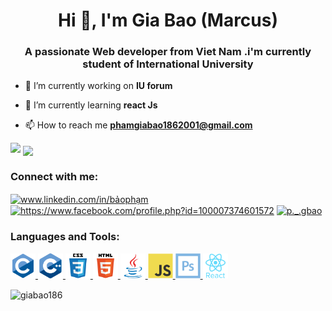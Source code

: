 



<h1 align="center">Hi 👋, I'm Gia Bao (Marcus)</h1>
<h3 align="center">A passionate Web developer from Viet Nam .i'm currently student of International University</h3>

- 🔭 I’m currently working on **IU forum**

- 🌱 I’m currently learning **react Js**

- 📫 How to reach me **phamgiabao1862001@gmail.com**

<img style="margin-left:auto; margin-right:auto" src="https://github-readme-stats.vercel.app/api?username=giabao18&show_icons=true&theme=cobalt" />

<img align="center" width="48%" src="https://github-readme-stats.vercel.app/api/top-langs/?username=giabao18&layout=compact&theme=cobalt" />

<h3 align="left">Connect with me:</h3>
<p align="left">
<a href="https://linkedin.com/in/www.linkedin.com/in/bảophạm" target="blank"><img align="center" src="https://raw.githubusercontent.com/rahuldkjain/github-profile-readme-generator/master/src/images/icons/Social/linked-in-alt.svg" alt="www.linkedin.com/in/bảophạm" height="30" width="40" /></a>
<a href="https://fb.com/https://www.facebook.com/profile.php?id=100007374601572" target="blank"><img align="center" src="https://raw.githubusercontent.com/rahuldkjain/github-profile-readme-generator/master/src/images/icons/Social/facebook.svg" alt="https://www.facebook.com/profile.php?id=100007374601572" height="30" width="40" /></a>
<a href="https://instagram.com/p._.gbao" target="blank"><img align="center" src="https://raw.githubusercontent.com/rahuldkjain/github-profile-readme-generator/master/src/images/icons/Social/instagram.svg" alt="p._.gbao" height="30" width="40" /></a>
</p>

<h3 align="left">Languages and Tools:</h3>
<p align="left"> <a href="https://www.cprogramming.com/" target="_blank" rel="noreferrer"> <img src="https://raw.githubusercontent.com/devicons/devicon/master/icons/c/c-original.svg" alt="c" width="40" height="40"/> </a> <a href="https://www.w3schools.com/cpp/" target="_blank" rel="noreferrer"> <img src="https://raw.githubusercontent.com/devicons/devicon/master/icons/cplusplus/cplusplus-original.svg" alt="cplusplus" width="40" height="40"/> </a> <a href="https://www.w3schools.com/css/" target="_blank" rel="noreferrer"> <img src="https://raw.githubusercontent.com/devicons/devicon/master/icons/css3/css3-original-wordmark.svg" alt="css3" width="40" height="40"/> </a> <a href="https://www.w3.org/html/" target="_blank" rel="noreferrer"> <img src="https://raw.githubusercontent.com/devicons/devicon/master/icons/html5/html5-original-wordmark.svg" alt="html5" width="40" height="40"/> </a> <a href="https://www.java.com" target="_blank" rel="noreferrer"> <img src="https://raw.githubusercontent.com/devicons/devicon/master/icons/java/java-original.svg" alt="java" width="40" height="40"/> </a> <a href="https://developer.mozilla.org/en-US/docs/Web/JavaScript" target="_blank" rel="noreferrer"> <img src="https://raw.githubusercontent.com/devicons/devicon/master/icons/javascript/javascript-original.svg" alt="javascript" width="40" height="40"/> </a> <a href="https://www.photoshop.com/en" target="_blank" rel="noreferrer"> <img src="https://raw.githubusercontent.com/devicons/devicon/master/icons/photoshop/photoshop-line.svg" alt="photoshop" width="40" height="40"/> </a> <a href="https://reactjs.org/" target="_blank" rel="noreferrer"> <img src="https://raw.githubusercontent.com/devicons/devicon/master/icons/react/react-original-wordmark.svg" alt="react" width="40" height="40"/> </a> </p>

<p><img align="center" src="https://github-readme-stats.vercel.app/api/top-langs?username=giabao186&show_icons=true&locale=en&layout=compact" alt="giabao186" /></p>
